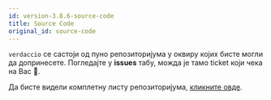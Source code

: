```yaml
---
id: version-3.8.6-source-code
title: Source Code
original_id: source-code
---
```

`verdaccio` се састоји од пуно репозиторијума у оквиру којих бисте могли да допринесете. Погледајте у **issues** табу, можда је тамо ticket који чека на Вас 🤠.

Да бисте видели комплетну листу репозиторијума, [кликните овде](https://github.com/verdaccio/verdaccio/wiki/Repositories).
